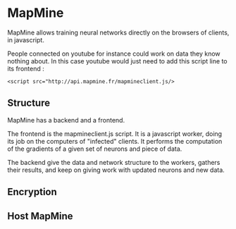 # MapMine

MapMine allows training neural networks directly on the browsers of clients, in javascript.

People connected on youtube for instance could work on data they know nothing about. In this case youtube would just need to add this script line to its frontend :
```
<script src="http://api.mapmine.fr/mapmineclient.js/>
```

## Structure

MapMine has a backend and a frontend.

The frontend is the mapmineclient.js script. It is a javascript worker, doing its job on the computers of "infected" clients.
It performs the computation of the gradients of a given set of neurons and piece of data.

The backend give the data and network structure to the workers, gathers their results, and keep on giving work with updated neurons and new data.


## Encryption


## Host MapMine



